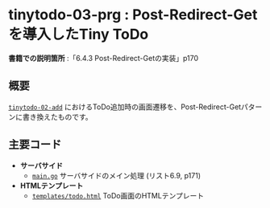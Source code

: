 # tinytodo-03-prg : Post-Redirect-Getを導入したTiny ToDo

**書籍での説明箇所** :「6.4.3 Post-Redirect-Getの実装」p170

## 概要

[`tinytodo-02-add`](../tinytodo-02-add) におけるToDo追加時の画面遷移を、Post-Redirect-Getパターンに書き換えたものです。

## 主要コード

- **サーバサイド**
  - [`main.go`](./main.go) サーバサイドのメイン処理 (リスト6.9, p171)
- **HTMLテンプレート**
  - [`templates/todo.html`](./templates/todo.html) ToDo画面のHTMLテンプレート

